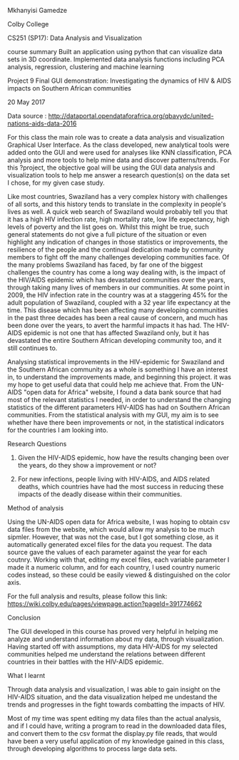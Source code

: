 Mkhanyisi Gamedze 

Colby College

CS251 (SP17): Data Analysis and Visualization

course summary
Built an application using python that can visualize data sets in 3D coordinate.
Implemented data analysis functions including PCA analysis, regression, clustering and machine learning

Project 9 Final GUI demonstration: Investigating the dynamics of HIV & AIDS impacts on Southern African communities 

20 May 2017


Data source : http://dataportal.opendataforafrica.org/qbavydc/united-nations-aids-data-2016

For this class the main role was to create a data analysis and visualization Graphical User Interface. As the 
class developed, new analytical tools were added onto the GUI and were used for analyses like KNN classification, PCA analysis 
and more tools to help mine data and discover patterns/trends. For this ?project, the objective goal will be using the GUI data analysis and visualization tools to help me answer a research question(s) on the data set I chose, for my given case study.  

Like most countries, Swaziland has a very complex history with challenges of all sorts, and this history tends to translate 
in the complexity in people's lives as well. A quick web  search of Swaziland would probably tell you that it has a high HIV 
infection rate, high mortality rate, low life expectancy, high levels of poverty and the list goes on. Whilst this might be 
true, such general statements do not give a full picture of the situation or even highlight any indication of changes in those 
statistics or improvements, the resilience of the people and the continual dedication made by community members to fight off 
the many challenges developing communities face.  Of the many problems Swaziland has faced, by far one of the biggest 
challenges the country has come a long way dealing with, is the impact of the HIV/AIDS epidemic which has devastated 
communities over the years, through taking many lives of members in our communities. At some point in 2009, the HIV 
infection rate in the country was at a staggering 45% for the adult population of Swaziland, coupled with a 32 year 
life expectancy at the time. This disease which has been affecting many developing communities in the past three decades 
has been a real cause of concern, and much has been done over the years, to avert the harmful impacts it has had. The HIV-AIDS
 epidemic is not one that has affected Swaziland only, but it has devastated the entire Southern African developing community
too, and it still continues to. 

Analysing statistical  improvements in the HIV-epidemic for Swaziland and the Southern African community as a whole is something 
I have an interest in, to understand the improvements made, and beginning this project. it was my hope to get useful data that 
could help me achieve that. From the UN-AIDS "open data for Africa" website, I found a data bank source that had most of the 
relevant statistics I needed, in order to understand the changing statistics of the different parameters HIV-AIDS has had on 
Southern African communities. From the statistical analysis with my GUI, my aim is to see whether have there been improvements 
or not, in the statistical indicators for the countries I am looking into. 

Research Questions

1. Given the HIV-AIDS epidemic, how have the results changing been over the years, do they show a improvement or not?

2. For new infections, people living with HIV-AIDS, and AIDS related deaths, which countries have had the most success in reducing these impacts of the deadly disease within their communities. 

Method of analysis

Using the UN-AIDS open data for Africa website, I was hoping to obtain csv data files from the website, which would allow 
my analysis to be much sipmler. However, that was not the case, but I got something close, as it automatically generated excel 
files for the data you request. The data source gave the values of each parameter against the year for each coutnry. Working 
with that, editing my excel files, each variable parameter I made it a numeric column, and for each country, I used country 
numeric codes instead, so these could be easily viewed & distinguished on the color axis.

For the full analysis and results, please follow this link:
https://wiki.colby.edu/pages/viewpage.action?pageId=391774662

Conclusion

The GUI developed in this course has proved very helpful in helping me analyze and understand information about my data, 
through visualization. Having started off with assumptions, my data HIV-AIDS for my selected communities helped me 
understand the relations between different countries in their battles with the HIV-AIDS epidemic. 

What I learnt
 
Through data analysis and visualization, I was able to gain insight on the HIV-AIDS situation, and the data visualization helped 
me undestand the trends and progresses in the fight towards combatting the impacts of HIV. 
 
Most of my time was spent editing my data files than the actual analysis, and if I could have, writing a program to read in 
the downloaded data files, and convert them to the csv format the display.py file reads, that would have been a very useful 
application of my knowledge gained in this class, through developing algorithms to process large data sets. 
